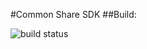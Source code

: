 #Common Share SDK
##Build:

![build status](https://travis-ci.org/henjue/sharesdk.svg?branch=master)